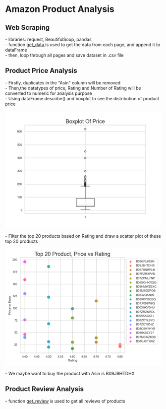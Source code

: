# Amazon Product Analysis

<h2>Web Scraping</h2>
- libraries: request, BeautifulSoup, pandas<br>
- function <a href = 'https://github.com/n-hien/Amazon-Product-Analysis/blob/main/earbudsScraper.py'> get_data </a> is used to get the data from each page, and append it to dataFrame<br>
- then, loop through all pages and save dataset in .csv file
<h2>Product Price Analysis</h2>
- Firstly, duplicates in the "Asin" column will be removed <br>
- Then,the datatypes of price, Rating and Number of Rating will be converted to numeric for analysis purpose<br>
- Using dataFrame.describe() and boxplot to see the distribution of product price
<p align="center">
  <img src="boxplot.png">
</p>
- Filter the top 20 products based on Rating and draw a scatter plot of these top 20 products
<p align="center">
  <img src="scatterplot.png">
</p>
- We maybe want to buy the product with Asin is B09J8HTDHX

<h2>Product Review Analysis</h2>
- function <a href='https://github.com/n-hien/Amazon-Product-Analysis/blob/main/ReviewScraper.ipynb'> get_review</a> is used to get all reviews of products <br>


